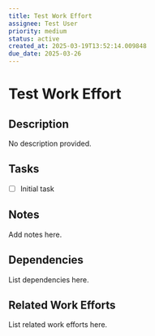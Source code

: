 ```yaml
---
title: Test Work Effort
assignee: Test User
priority: medium
status: active
created_at: 2025-03-19T13:52:14.009848
due_date: 2025-03-26
---
```


# Test Work Effort

## Description
No description provided.

## Tasks
- [ ] Initial task

## Notes
Add notes here.

## Dependencies
List dependencies here.

## Related Work Efforts
List related work efforts here.